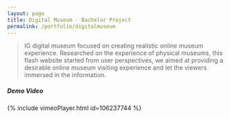 ```yaml
---
layout: page
title: Digital Museum - Bachelor Project
permalink: /portfolio/digitalmuseum
---
```



> IG digital museum focused on creating realistic online museum experience. Researched on the experience of physical museums, this flash website started from user perspectives, we aimed at providing a desirable online museum visiting experience and let the viewers immersed in the information.   

##### Demo Video
{% include vimeoPlayer.html id=106237744 %}
